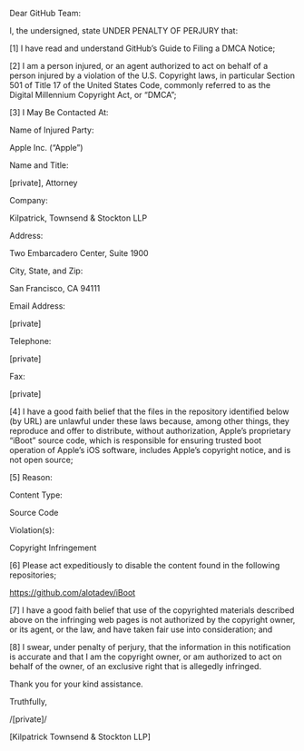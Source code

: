 Dear GitHub Team:   
   
I, the undersigned, state UNDER PENALTY OF PERJURY that:   
   
[1] I have read and understand GitHub’s Guide to Filing a DMCA Notice;   
   
[2] I am a person injured, or an agent authorized to act on behalf of a person injured by a violation of the U.S. Copyright laws, in particular Section 501 of Title 17 of the United States Code, commonly referred to as the Digital Millennium Copyright Act, or “DMCA”;   
   
[3] I May Be Contacted At:   
   
Name of Injured Party:   
   
Apple Inc. (“Apple”)   
   
Name and Title:   
   
[private], Attorney     
   
Company:   
   
Kilpatrick, Townsend & Stockton LLP   
   
Address:   
   
Two Embarcadero Center, Suite 1900   
   
City, State, and Zip:   
   
San Francisco, CA 94111   
   
Email Address:   
   
[private]     
   
Telephone:   
   
[private]  
   
Fax:   
   
[private]  
   
[4] I have a good faith belief that the files in the repository identified below (by URL) are unlawful under these laws because, among other things, they reproduce and offer to distribute, without authorization, Apple’s proprietary “iBoot” source code, which is responsible for ensuring trusted boot operation of Apple’s iOS software, includes Apple’s copyright notice, and is not open source;   
   
[5] Reason:   
   
Content Type:   
   
Source Code   
   
Violation(s):   
   
Copyright Infringement   
   
[6] Please act expeditiously to disable the content found in the following repositories;   
   
https://github.com/alotadev/iBoot   
   
[7] I have a good faith belief that use of the copyrighted materials described above on the infringing web pages is not authorized by the copyright owner, or its agent, or the law, and have taken fair use into consideration; and   
   
[8] I swear, under penalty of perjury, that the information in this notification is accurate and that I am the copyright owner, or am authorized to act on behalf of the owner, of an exclusive right that is allegedly infringed.   
   
Thank you for your kind assistance.   
   
Truthfully,   
   
/[private]/   
   
[Kilpatrick Townsend & Stockton LLP]     
